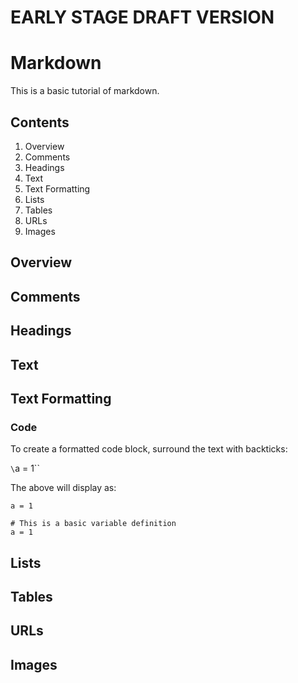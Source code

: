 <!-- basic tuturial on markdown -->
# EARLY STAGE DRAFT VERSION

# Markdown

This is a basic tutorial of markdown.

## Contents

1. Overview
2. Comments
3. Headings
4. Text
5. Text Formatting
6. Lists
7. Tables
8. URLs
9. Images

## Overview



## Comments



## Headings



## Text



## Text Formatting

### Code

To create a formatted code block, surround the text with backticks:

`\`a = 1\``

The above will display as:

`a = 1`

```
# This is a basic variable definition
a = 1
```

## Lists



## Tables



## URLs



## Images




